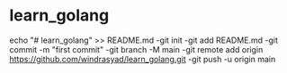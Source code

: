 # learn_golang
echo "# learn_golang" >> README.md
-git init
-git add README.md
-git commit -m "first commit"
-git branch -M main
-git remote add origin https://github.com/windrasyad/learn_golang.git
-git push -u origin main
